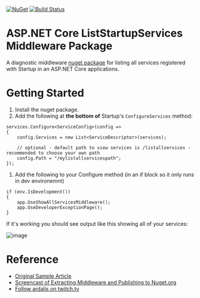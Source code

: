 [![NuGet](https://img.shields.io/nuget/dt/Ardalis.ListStartupServices.svg)](https://www.nuget.org/packages/Ardalis.ListStartupServices)
[![Build Status](https://dev.azure.com/ardalis/AspNetCoreStartupServices/_apis/build/status/ardalis.AspNetCoreStartupServices?branchName=master)](https://dev.azure.com/ardalis/AspNetCoreStartupServices/_build/latest?definitionId=4&branchName=master)

# ASP.NET Core ListStartupServices Middleware Package

A diagnostic middleware [nuget package](https://www.nuget.org/packages/Ardalis.ListStartupServices) for listing all services registered with Startup in an ASP.NET Core applications.

# Getting Started

1. Install the nuget package.
1. Add the following at **the bottom of** Startup's `ConfigureServices` method:

```
services.Configure<ServiceConfig>(config =>
{
    config.Services = new List<ServiceDescriptor>(services);
    
    // optional - default path to view services is /listallservices - recommended to choose your own path
    config.Path = "/mylistallservicespath";
});
```
1. Add the following to your Configure method (in an if block so it only runs in dev environemnt)
```
if (env.IsDevelopment())
{
    app.UseShowAllServicesMiddleware();
    app.UseDeveloperExceptionPage();
}
```

If it's working you should see output like this showing all of your services:

![image](https://user-images.githubusercontent.com/782127/52003616-0e497b80-2493-11e9-856c-1d4ef9207be0.png)

# Reference

- [Original Sample Article](https://ardalis.com/how-to-list-all-services-available-to-an-asp-net-core-app)
- [Screencast of Extracting Middleware and Publishing to Nuget.org](https://www.youtube.com/watch?v=6-WcxBLyIes)
- [Follow ardalis on twitch.tv](https://www.twitch.tv/ardalis)

